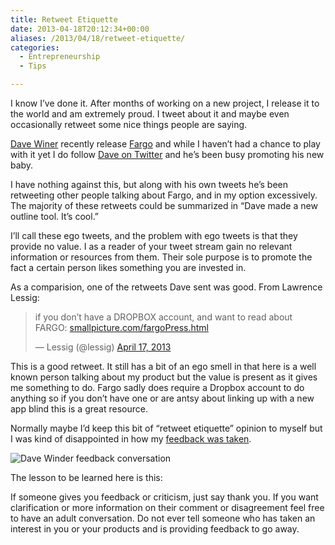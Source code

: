 ```yaml
---
title: Retweet Etiquette
date: 2013-04-18T20:12:34+00:00
aliases: /2013/04/18/retweet-etiquette/
categories:
  - Entrepreneurship
  - Tips

---
```

I know I&#8217;ve done it. After months of working on a new project, I release it to the world and am extremely proud. I tweet about it and maybe even occasionally retweet some nice things people are saying.

[Dave Winer][1] recently release [Fargo][2] and while I haven&#8217;t had a chance to play with it yet I do follow [Dave on Twitter][1] and he&#8217;s been busy promoting his new baby.

I have nothing against this, but along with his own tweets he&#8217;s been retweeting other people talking about Fargo, and in my option excessively. The majority of these retweets could be summarized in &#8220;Dave made a new outline tool. It&#8217;s cool.&#8221;

I&#8217;ll call these ego tweets, and the problem with ego tweets is that they provide no value. I as a reader of your tweet stream gain no relevant information or resources from them. Their sole purpose is to promote the fact a certain person likes something you are invested in.

As a comparision, one of the retweets Dave sent was good. From Lawrence Lessig:

<blockquote class="twitter-tweet">
  <p>
    if you don&#8217;t have a DROPBOX account, and want to read about FARGO: <a href="http://t.co/g8ovmh0Ce1" title="http://smallpicture.com/fargoPress.html">smallpicture.com/fargoPress.html</a>
  </p>
  
  <p>
    &mdash; Lessig (@lessig) <a href="https://twitter.com/lessig/status/324651435834884096">April 17, 2013</a>
  </p>
</blockquote>

This is a good retweet. It still has a bit of an ego smell in that here is a well known person talking about my product but the value is present as it gives me something to do. Fargo sadly does require a Dropbox account to do anything so if you don&#8217;t have one or are antsy about linking up with a new app blind this is a great resource.

Normally maybe I&#8217;d keep this bit of &#8220;retweet etiquette&#8221; opinion to myself but I was kind of disappointed in how my [feedback was taken][3].

![Dave Winder feedback conversation][4]

The lesson to be learned here is this:

If someone gives you feedback or criticism, just say thank you. If you want clarification or more information on their comment or disagreement feel free to have an adult conversation. Do not ever tell someone who has taken an interest in you or your products and is providing feedback to go away.

 [1]: https://twitter.com/davewiner
 [2]: http://fargo.io/
 [3]: https://twitter.com/zorn/status/324958835804622849
 [4]: http://mikezornek.com/media/images/dave_winer_feedback.png "Dave Winder feedback conversation"